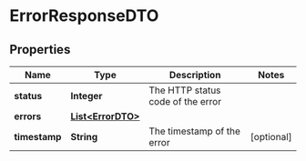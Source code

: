 

# ErrorResponseDTO


## Properties

| Name | Type | Description | Notes |
|------------ | ------------- | ------------- | -------------|
|**status** | **Integer** | The HTTP status code of the error |  |
|**errors** | [**List&lt;ErrorDTO&gt;**](ErrorDTO.md) |  |  |
|**timestamp** | **String** | The timestamp of the error |  [optional] |



